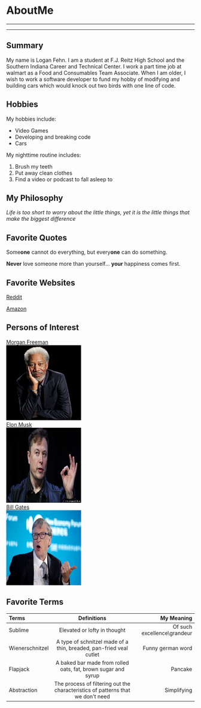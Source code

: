 # AboutMe
---
---
## Summary

My name is Logan Fehn. I am a student at F.J. Reitz High School and the Southern Indiana Career and Technical Center. I work a part time job at walmart as a Food and Consumables Team Associate. When I am older, I wish to work a software developer to fund my hobby of modifying and building cars which would knock out two birds with one line of code.

[1]:https://en.wikipedia.org/wiki/Morgan_Freeman
[2]:https://en.wikipedia.org/wiki/Elon_Musk
[3]:https://en.wikipedia.org/wiki/Bill_Gates

Hobbies
-

My hobbies include:

- Video Games
- Developing and breaking code
- Cars

My nighttime routine includes:

1. Brush my teeth
2. Put away clean clothes
3. Find a video or podcast to fall asleep to

## My Philosophy

*Life is too short to worry about the little things, yet it is the little things that make the biggest difference*

## Favorite Quotes

Some**one** cannot do everything, but every**one** can do something.

**Never** love someone more than yourself... **your** happiness comes first.

## Favorite Websites

[Reddit](reddit.com)

[Amazon](amazon.com)

## Persons of Interest

[Morgan Freeman][1]<br>
<kbd><img src="https://github.com/loganhue52/AboutMe/blob/main/img/morgan.jpg" width="200px" height="200px"></kbd><br>
[Elon Musk][2]<br>
<kbd><img src="https://github.com/loganhue52/AboutMe/blob/main/img/elon.jpg" width="200px" height="200px"></kbd><br>
[Bill Gates][3]<br>
<kbd><img src="https://github.com/loganhue52/AboutMe/blob/main/img/bill.jpeg" width="200px" height="200px"></kbd><br>

## Favorite Terms

| Terms | Definitions | My Meaning |
|:-|:----:| ---:|
| Sublime | Elevated or lofty in thought | Of such excellence\grandeur |
| Wienerschnitzel | A type of schnitzel made of a thin, breaded, pan-fried veal cutlet | Funny german word |
| Flapjack | A baked bar made from rolled oats, fat, brown sugar and syrup | Pancake |
| Abstraction | The process of filtering out the characteristics of patterns that we don't need | Simplifying |

